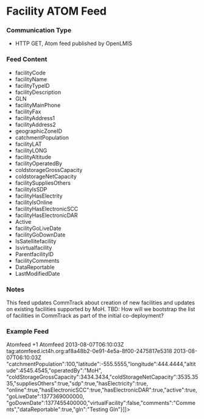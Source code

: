 # Facility ATOM Feed

### Communication Type

- HTTP GET, Atom feed published by OpenLMIS

### Feed Content

- facilityCode
- facilityName
- facilityTypeID
- facilityDescription
- GLN
- facilityMainPhone
- facilityFax
- facilityAddress1
- facilityAddress2
- geographicZoneID
- catchmentPopulation
- facilityLAT
- facilityLONG
- facilityAltitude
- facilityOperatedBy
- coldstorageGrossCapacity
- coldstorageNetCapacity
- facilitySuppliesOthers
- facilityIsSDP
- facilityHasElectrity
- facilityIsOnline
- facilityHasElectronicSCC
- facilityHasElectronicDAR
- Active
- facilityGoLiveDate
- facilityGoDownDate
- IsSatellitefacility
- Isvirtualfacility
- ParentfacilityID
- facilityComments
- DataReportable
- LastModifiedDate

### Notes

This feed updates CommTrack about creation of new facilities and updates on existing facilities supported by MoH.
TBD: How will we bootstrap the list of facilities in CommTrack as part of the initial co-deployment?  

### Example Feed

<?xml version="1.0" encoding="UTF-8"?><feed xmlns="http://www.w3.org/2005/Atom">  <title>Event feed</title>  <link rel="self" type="application/atom+xml" href="http://localhost:9091/feeds/facility/recent" />  <link rel="via" type="application/atom+xml" href="http://localhost:9091/feeds/facility/1" />  <author>    <name>Atomfeed</name>  </author>  <id>+1</id>  <generator uri="https://github.com/ICT4H/atomfeed">Atomfeed</generator>  <updated>2013-08-07T06:10:03Z</updated>  <entry>    <title>Facility</title>    <category term="facility" />    <id>tag:atomfeed.ict4h.org:af8a48b2-0e91-4e5a-8f00-2475817e5318</id>    <updated>2013-08-07T06:10:03Z</updated>    <content type="application/vnd.atomfeed+xml"><![CDATA[{"code":"FCcode20130807-113949","name":"FCname20130807-113949","type":"Lvl3 Hospital","description":"Testing description","mainPhone":"9711231305","fax":"9711231305","address1":"Address1","address2":"Address2","geographicZone":"Ngorongoro",   
"catchmentPopulation":100,"latitude":-555.5555,"longitude":444.4444,"altitude":4545.4545,"operatedBy":"MoH",  
"coldStorageGrossCapacity":3434.3434,"coldStorageNetCapacity":3535.3535,"suppliesOthers":true,"sdp":true,"hasElectricity":true,  
"online":true,"hasElectronicSCC":true,"hasElectronicDAR":true,"active":true,"goLiveDate":1377369000000,  
"goDownDate":1377455400000,"virtualFacility":false,"comments":"Comments","dataReportable":true,"gln":"Testing Gln"}]]></content>  </entry></feed>
